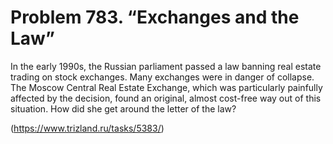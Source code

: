 # Problem 783. “Exchanges and the Law”

In the early 1990s, the Russian parliament passed a law banning real estate trading on stock exchanges. Many exchanges were in danger of collapse. The Moscow Central Real Estate Exchange, which was particularly painfully affected by the decision, found an original, almost cost-free way out of this situation. How did she get around the letter of the law?

(https://www.trizland.ru/tasks/5383/)